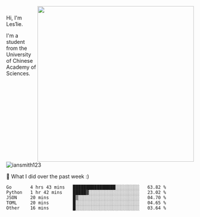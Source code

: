 <img align="right" src="https://github-readme-stats.vercel.app/api?username=iansmith123&show_icons=true&hide_border=true" width="420">

### 
Hi, I'm Les1ie. 

I'm a student from the University of Chinese Academy of Sciences.

<img src="https://komarev.com/ghpvc/?username=iansmith123" alt="iansmith123" />




🔭 What I did over the past week :)
<!--START_SECTION:waka-->
```text
Go       4 hrs 43 mins   ████████████████░░░░░░░░░   63.82 % 
Python   1 hr 42 mins    █████▓░░░░░░░░░░░░░░░░░░░   23.02 % 
JSON     20 mins         █▒░░░░░░░░░░░░░░░░░░░░░░░   04.70 % 
TOML     20 mins         █░░░░░░░░░░░░░░░░░░░░░░░░   04.65 % 
Other    16 mins         █░░░░░░░░░░░░░░░░░░░░░░░░   03.64 % 
```
<!--END_SECTION:waka-->


<!--
**IanSmith123/IanSmith123** is a ✨ _special_ ✨ repository because its `README.md` (this file) appears on your GitHub profile.
<img src="https://github.githubassets.com/images/spinners/octocat-spinner-64.gif">

Here are some ideas to get you started:

- 🔭 I’m currently working on ...
- 🌱 I’m currently learning ...
- 👯 I’m looking to collaborate on ...
- 🤔 I’m looking for help with ...
- 💬 Ask me about ...
- 📫 How to reach me: ...
- 😄 Pronouns: ...
- ⚡ Fun fact: ...
-->
